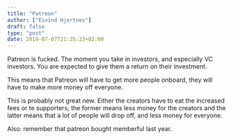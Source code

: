 ```yaml
---
title: "Patreon"
author: ["Eivind Hjertnes"]
draft: false
type: "post"
date: 2019-07-07T21:35:23+02:00
---
```


Patreon is fucked. The moment you take in investors, and especially VC
investors. You are expected to give them a return on their investment.

This means that Patreon will have to get more people onboard, they will
have to make more money off everyone.

This is probably not great new. Either the creators have to eat the
increased fees or te supporters; the former means less money for the
creators and the latter means that a lot of people will drop off, and
less money for everyone.

Also: remember that patreon bought memberful last year.
